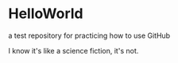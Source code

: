 # HelloWorld
a test repository for practicing how to use GitHub

I know it's like a science fiction, it's not.

